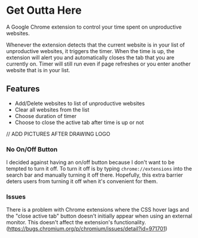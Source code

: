 # Get Outta Here

A Google Chrome extension to control your time spent on unproductive websites. 

Whenever the extension detects that the current website is in your list of unproductive websites, it triggers the timer. When the time is up, the extension will alert you and automatically closes the tab that you are currently on. Timer will still run even if page refreshes or you enter another website that is in your list.

## Features
- Add/Delete websites to list of unproductive websites
- Clear all websites from the list
- Choose duration of timer
- Choose to close the active tab after time is up or not
    
// ADD PICTURES AFTER DRAWING LOGO

### No On/Off Button
I decided against having an on/off button because I don't want to be tempted to turn it off. To turn it off is by typing `chrome://extensions` into the search bar and manually turning it off there. Hopefully, this extra barrier deters users from turning it off when it's convenient for them.

### Issues
There is a problem with Chrome extensions where the CSS hover lags and the "close active tab" button doesn't initially appear when using an external monitor. This doesn't affect the extension's functionality. 
(https://bugs.chromium.org/p/chromium/issues/detail?id=971701)



